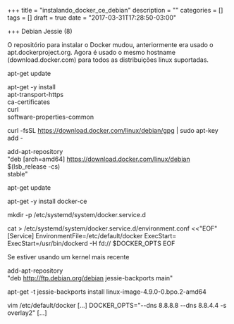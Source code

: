 +++
title = "instalando_docker_ce_debian"
description = ""
categories = []
tags = []
draft = true
date = "2017-03-31T17:28:50-03:00"

+++
Debian Jessie (8)

O repositório para instalar o Docker mudou, anteriormente era usado o apt.dockerproject.org. Agora é usado o mesmo hostname (download.docker.com) para todos as distribuições linux suportadas.


apt-get update

apt-get -y install \
  apt-transport-https \
  ca-certificates \
  curl \
  software-properties-common


curl -fsSL https://download.docker.com/linux/debian/gpg | sudo apt-key add -

add-apt-repository \
         "deb [arch=amd64] https://download.docker.com/linux/debian \
         $(lsb_release -cs) \
         stable"

apt-get update

apt-get -y install docker-ce

mkdir -p /etc/systemd/system/docker.service.d

cat > /etc/systemd/system/docker.service.d/environment.conf <<"EOF"
[Service]
EnvironmentFile=/etc/default/docker
ExecStart=
ExecStart=/usr/bin/dockerd -H fd:// $DOCKER_OPTS
EOF

Se estiver usando um kernel mais recente

add-apt-repository \
        "deb http://ftp.debian.org/debian jessie-backports main"

apt-get -t jessie-backports install linux-image-4.9.0-0.bpo.2-amd64

vim /etc/default/docker
[...]
DOCKER_OPTS="--dns 8.8.8.8 --dns 8.8.4.4 -s overlay2"
[...]
